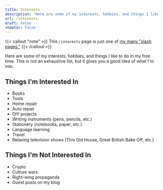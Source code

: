 ```yaml
---
title: Interests
description: 'Here are some of my interests, hobbies, and things I like to do in my free time.'
url: /interests
draft: false
showtoc: false
---
```

{{< callout "note" >}}
This `/interests` page is just one of [my many "slash pages."](/slashes)
{{< /callout >}}

Here are some of my interests, hobbies, and things I like to do in my free time. This is not an exhaustive list, but it gives you a good idea of what I'm into.

## Things I'm Interested In

- Books
- Tools
- Home repair
- Auto repair
- DIY projects
- Writing instruments (pens, pencils, etc.)
- Stationery (notebooks, paper, etc.)
- Language learning
- Travel
- Relaxing television shows (This Old House, Great British Bake Off, etc.)

## Things I'm Not Interested In

- Crypto
- Culture wars
- Right-wing propaganda
- Guest posts on my blog
